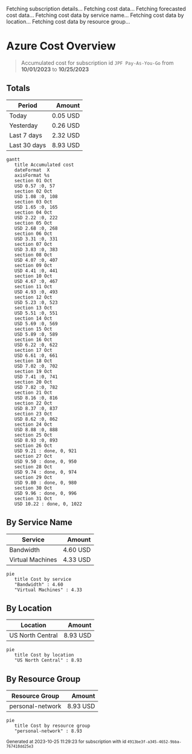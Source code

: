 Fetching subscription details...
Fetching cost data...
Fetching forecasted cost data...
Fetching cost data by service name...
Fetching cost data by location...
Fetching cost data by resource group...
# Azure Cost Overview

> Accumulated cost for subscription id `JPF Pay-As-You-Go` from **10/01/2023** to **10/25/2023**

## Totals

|Period|Amount|
|---|---:|
|Today|0.05 USD|
|Yesterday|0.26 USD|
|Last 7 days|2.32 USD|
|Last 30 days|8.93 USD|

```mermaid
gantt
   title Accumulated cost
   dateFormat  X
   axisFormat %s
   section 01 Oct
   USD 0.57 :0, 57
   section 02 Oct
   USD 1.08 :0, 108
   section 03 Oct
   USD 1.65 :0, 165
   section 04 Oct
   USD 2.22 :0, 222
   section 05 Oct
   USD 2.68 :0, 268
   section 06 Oct
   USD 3.31 :0, 331
   section 07 Oct
   USD 3.83 :0, 383
   section 08 Oct
   USD 4.07 :0, 407
   section 09 Oct
   USD 4.41 :0, 441
   section 10 Oct
   USD 4.67 :0, 467
   section 11 Oct
   USD 4.93 :0, 493
   section 12 Oct
   USD 5.23 :0, 523
   section 13 Oct
   USD 5.51 :0, 551
   section 14 Oct
   USD 5.69 :0, 569
   section 15 Oct
   USD 5.89 :0, 589
   section 16 Oct
   USD 6.22 :0, 622
   section 17 Oct
   USD 6.61 :0, 661
   section 18 Oct
   USD 7.02 :0, 702
   section 19 Oct
   USD 7.41 :0, 741
   section 20 Oct
   USD 7.82 :0, 782
   section 21 Oct
   USD 8.16 :0, 816
   section 22 Oct
   USD 8.37 :0, 837
   section 23 Oct
   USD 8.62 :0, 862
   section 24 Oct
   USD 8.88 :0, 888
   section 25 Oct
   USD 8.93 :0, 893
   section 26 Oct
   USD 9.21 : done, 0, 921
   section 27 Oct
   USD 9.50 : done, 0, 950
   section 28 Oct
   USD 9.74 : done, 0, 974
   section 29 Oct
   USD 9.80 : done, 0, 980
   section 30 Oct
   USD 9.96 : done, 0, 996
   section 31 Oct
   USD 10.22 : done, 0, 1022
```

## By Service Name

|Service|Amount|
|---|---:|
|Bandwidth|4.60 USD|
|Virtual Machines|4.33 USD|

```mermaid
pie
   title Cost by service
   "Bandwidth" : 4.60
   "Virtual Machines" : 4.33
```

## By Location

|Location|Amount|
|---|---:|
|US North Central|8.93 USD|

```mermaid
pie
   title Cost by location
   "US North Central" : 8.93
```

## By Resource Group

|Resource Group|Amount|
|---|---:|
|personal-network|8.93 USD|

```mermaid
pie
   title Cost by resource group
   "personal-network" : 8.93
```

<sup>Generated at 2023-10-25 11:29:23 for subscription with id `4913be3f-a345-4652-9bba-767418dd25e3`</sup>
